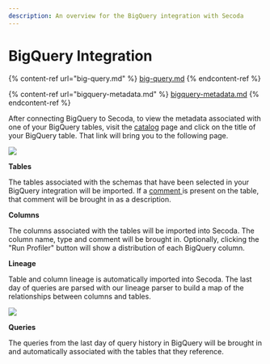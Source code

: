 ```yaml
---
description: An overview for the BigQuery integration with Secoda
---
```


# BigQuery Integration

{% content-ref url="big-query.md" %}
[big-query.md](big-query.md)
{% endcontent-ref %}

{% content-ref url="bigquery-metadata.md" %}
[bigquery-metadata.md](bigquery-metadata.md)
{% endcontent-ref %}

After connecting BigQuery to Secoda, to view the metadata associated with one of your BigQuery tables, visit the [catalog](https://app.secoda.co/catalog) page and click on the title of your BigQuery table. That link will bring you to the following page.

![](<https://secoda-public-media-assets.s3.amazonaws.com/image (4) (2).png>)

**Tables**

The tables associated with the schemas that have been selected in your BigQuery integration will be imported. If a [comment](https://cloud.google.com/bigquery/docs/samples/bigquery-update-table-description#bigquery\_update\_table\_description-go)[ ](https://docs.snowflake.com/en/sql-reference/sql/comment.html)is present on the table, that comment will be brought in as a description.

**Columns**

The columns associated with the tables will be imported into Secoda. The column name, type and comment will be brought in. Optionally, clicking the "Run Profiler" button will show a distribution of each BigQuery column.

**Lineage**

Table and column lineage is automatically imported into Secoda. The last day of queries are parsed with our lineage parser to build a map of the relationships between columns and tables.

![](<https://secoda-public-media-assets.s3.amazonaws.com/image (1) (3).png>)

**Queries**

The queries from the last day of query history in BigQuery will be brought in and automatically associated with the tables that they reference.
